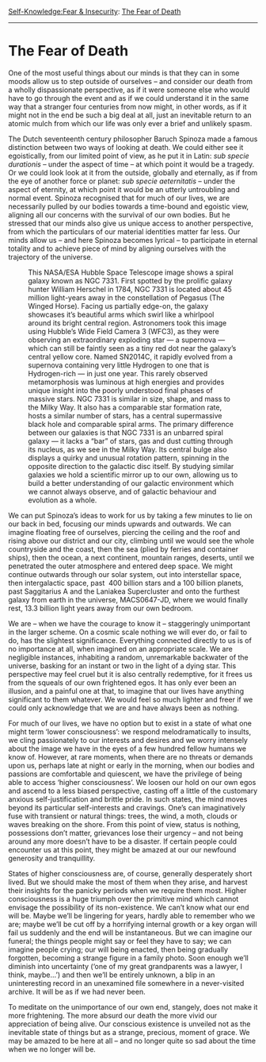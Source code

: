 [Self-Knowledge:](https://www.theschooloflife.com/thebookoflife/category/self-knowledge/)[Fear & Insecurity](https://www.theschooloflife.com/thebookoflife/category/self-knowledge/fear-insecurity/): [The Fear of Death](https://www.theschooloflife.com/thebookoflife/the-fear-of-death/)

* * *

# The Fear of Death

One of the most useful things about our minds is that they can in some moods allow us to step outside of ourselves – and consider our death from a wholly dispassionate perspective, as if it were someone else who would have to go through the event and as if we could understand it in the same way that a stranger four centuries from now might, in other words, as if it might not in the end be such a big deal at all, just an inevitable return to an atomic mulch from which our life was only ever a brief and unlikely spasm.&nbsp;

The Dutch seventeenth century philosopher Baruch Spinoza made a famous distinction between two ways of looking at death. We could either see it egoistically, from our limited point of view, as he put it in Latin: _sub specie durationis_ – under the aspect of time – at which point it would be a tragedy. Or we could look look at it from the outside, globally and eternally, as if from the eye of another force or planet: _sub specie aeternitatis_ – under the aspect of eternity, at which point it would be an utterly untroubling and normal event. Spinoza recognised that for much of our lives, we are necessarily pulled by our bodies towards a time-bound and egoistic view, aligning all our concerns with the survival of our own bodies. But he stressed that our minds also give us unique access to another perspective, from which the particulars of our material identities matter far less. Our minds allow us – and here Spinoza becomes lyrical – to participate in eternal totality and to achieve piece of mind by aligning ourselves with the trajectory of the universe.

<figure class="aligncenter"><img src="https://www.theschooloflife.com/thebookoflife/wp-content/uploads/2020/02/potw1805a-1024x766.jpg" alt="" class="wp-image-24080" srcset="https://www.theschooloflife.com/thebookoflife/wp-content/uploads/2020/02/potw1805a-1024x766.jpg 1024w, https://www.theschooloflife.com/thebookoflife/wp-content/uploads/2020/02/potw1805a-300x224.jpg 300w, https://www.theschooloflife.com/thebookoflife/wp-content/uploads/2020/02/potw1805a-768x574.jpg 768w, https://www.theschooloflife.com/thebookoflife/wp-content/uploads/2020/02/potw1805a.jpg 1280w" sizes="(max-width: 1024px) 100vw, 1024px"><figcaption>This NASA/ESA Hubble Space Telescope image shows a spiral galaxy known as NGC 7331. First spotted by the prolific galaxy hunter William Herschel in 1784, NGC 7331 is located about 45 million light-years away in the constellation of Pegasus (The Winged Horse). Facing us partially edge-on, the galaxy showcases it’s beautiful arms which swirl like a whirlpool around its bright central region. Astronomers took this image using Hubble’s Wide Field Camera 3 (WFC3), as they were observing an extraordinary exploding star — a supernova — which can still be faintly seen as a tiny red dot near the galaxy’s central yellow core. Named SN2014C, it rapidly evolved from a supernova containing very little Hydrogen to one that is Hydrogen-rich — in just one year. This rarely observed metamorphosis was luminous at high energies and provides unique insight into the poorly understood final phases of massive stars. NGC 7331 is similar in size, shape, and mass to the Milky Way. It also has a comparable star formation rate, hosts a similar number of stars, has a central supermassive black hole and comparable spiral arms. The primary difference between our galaxies is that NGC 7331 is an unbarred spiral galaxy — it lacks a “bar” of stars, gas and dust cutting through its nucleus, as we see in the Milky Way. Its central bulge also displays a quirky and unusual rotation pattern, spinning in the opposite direction to the galactic disc itself. By studying similar galaxies we hold a scientific mirror up to our own, allowing us to build a better understanding of our galactic environment which we cannot always observe, and of galactic behaviour and evolution as a whole.</figcaption></figure>

We can put Spinoza’s ideas to work for us by taking a few minutes to lie on our back in bed, focusing our minds upwards and outwards. We can imagine floating free of ourselves, piercing the ceiling and the roof and rising above our district and our city, climbing until we would see the whole countryside and the coast, then the sea (plied by ferries and container ships), then the ocean, a next continent, mountain ranges, deserts, until we penetrated the outer atmosphere and entered deep space. We might continue outwards through our solar system, out into interstellar space, then intergalactic space, past&nbsp; 400 billion stars and a 100 billion planets, past Saggitarius A and the Laniakea Supercluster and onto the furthest galaxy from earth in the universe, MACS0647-JD, where we would finally rest, 13.3 billion light years away from our own bedroom.

We are – when we have the courage to know it – staggeringly unimportant in the larger scheme. On a cosmic scale nothing we will ever do, or fail to do, has the slightest significance. Everything connected directly to us is of no importance at all, when imagined on an appropriate scale. We are negligible instances, inhabiting a random, unremarkable backwater of the universe, basking for an instant or two in the light of a dying star. This perspective may feel cruel but it is also centrally redemptive, for it frees us from the squeals of our own frightened egos. It has only ever been an illusion, and a painful one at that, to imagine that our lives have anything significant to them whatever. We would feel so much lighter and freer if we could only acknowledge that we are and have always been as nothing.

For much of our lives, we have no option but to exist in a state of what one might term ‘lower consciousness’: we respond melodramatically to insults, we cling passionately to our interests and desires and we worry intensely about the image we have in the eyes of a few hundred fellow humans we know of. However, at rare moments, when there are no threats or demands upon us, perhaps late at night or early in the morning, when our bodies and passions are comfortable and quiescent, we have the privilege of being able to access ‘higher consciousness’. We loosen our hold on our own egos and ascend to a less biased perspective, casting off a little of the customary anxious self-justification and brittle pride. In such states, the mind moves beyond its particular self-interests and cravings. One’s can imaginatively fuse with transient or natural things: trees, the wind, a moth, clouds or waves breaking on the shore. From this point of view, status is nothing, possessions don’t matter, grievances lose their urgency – and not being around any more doesn’t have to be a disaster. If certain people could encounter us at this point, they might be amazed at our our newfound generosity and tranquillity.&nbsp;

States of higher consciousness are, of course, generally desperately short lived. But we should make the most of them when they arise, and harvest their insights for the panicky periods when we require them most. Higher consciousness is a huge triumph over the primitive mind which cannot envisage the possibility of its non-existence. We can’t know what our end will be. Maybe we’ll be lingering for years, hardly able to remember who we are; maybe we’ll be cut off by a horrifying internal growth or a key organ will fail us suddenly and the end will be instantaneous. But we can imagine our funeral; the things people might say or feel they have to say; we can imagine people crying; our will being enacted, then being gradually forgotten, becoming a strange figure in a family photo. Soon enough we’ll diminish into uncertainty (‘one of my great grandparents was a lawyer, I think, maybe…’) and then we’ll be entirely unknown, a blip in an uninteresting record in an unexamined file somewhere in a never-visited archive. It will be as if we had never been.

To meditate on the unimportance of our own end, stangely, does not make it more frightening. The more absurd our death the more vivid our appreciation of being alive. Our conscious existence is unveiled not as the inevitable state of things but as a strange, precious, moment of grace. We may be amazed to be here at all – and no longer quite so sad about the time when we no longer will be.
